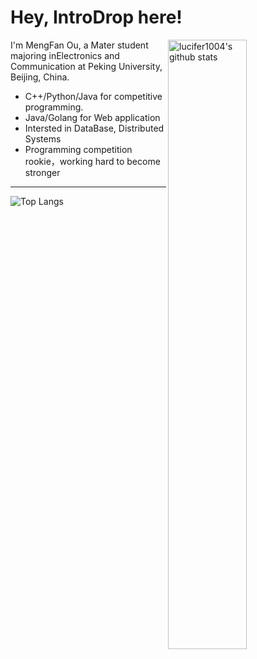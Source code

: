 # Hey, IntroDrop here! 

<img width="50%" align="right" alt="lucifer1004's github stats" src="https://github-readme-stats.vercel.app/api?username=IntroDrop&show_icons=true">

I'm MengFan Ou, a Mater student majoring inElectronics and Communication at Peking University, Beijing, China.

- C++/Python/Java for competitive programming.
- Java/Golang for Web application
- Intersted in DataBase, Distributed Systems
- Programming competition rookie，working hard to become stronger

---

![Top Langs](https://github-readme-stats.vercel.app/api/top-langs/?username=IntroDrop&layout=compact)

